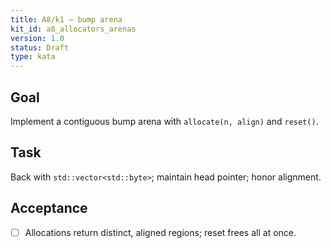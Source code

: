 ```yaml
---
title: A8/k1 — bump arena
kit_id: a8_allocators_arenas
version: 1.0
status: Draft
type: kata
---
```

## Goal
Implement a contiguous bump arena with `allocate(n, align)` and `reset()`.
## Task
Back with `std::vector<std::byte>`; maintain head pointer; honor alignment.
## Acceptance
- [ ] Allocations return distinct, aligned regions; reset frees all at once.